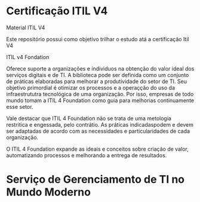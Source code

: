 # Certificação ITIL V4
Material ITIL V4

Este repositório possui como objetivo trilhar o estudo atá a certificação Itil V4

ITIL v4 Fondation 

Oferece suporte a organizações e individuos na obtenção do valor ideal dos serviços digitais e de TI. 
A biblioteca pode ser definida como um conjunto de práticas elaboradas para melhorar a produtividade do setor de TI. 
Seu objetivo primordial é otimizar os processos e a operaçção do uso da infraestrututra tecnológica de uma organização. Por isso, empresas de todo mundo tomam a ITIL 4 Foundation como guia para melhorias continuamente esse setor. 

Vale destacar que ITIL 4 Foundation não se trata de uma metologia restritica e engessada, pelo contrátio. As práticas indicadaspodem e devem ser adaptadas de acordo com as necessidades e particularidades de cada organização. 

O ITIL 4 Foundation expande as ideais e conceitos sobre criação de valor, automatizando processos e melhorando a entrega de resultados. 

# Serviço de Gerenciamento de TI no Mundo Moderno

